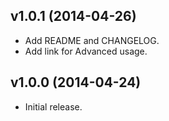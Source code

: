 ## v1.0.1 (2014-04-26)
* Add README and CHANGELOG.
* Add link for Advanced usage.

## v1.0.0 (2014-04-24)
* Initial release.

